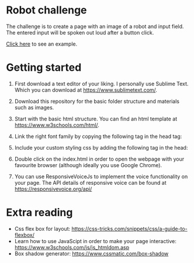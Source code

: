 # Robot challenge
The challenge is to create a page with an image of a robot and input field. The entered input will be spoken out loud after a button click.

[Click here](https://gijslebesque.github.io/) to see an example.


# Getting started
1. First download a text editor of your liking. I personally use Sublime Text. Which you can download at https://www.sublimetext.com/.

2. Download this repository for the basic folder structure and materials such as images. 

3. Start with the basic html structure. You can find an html template at https://www.w3schools.com/html/. 

4. Link the right font family by copying the following tag in the head tag:
  **<link href="https://fonts.googleapis.com/css?family=Roboto:300,400" rel="stylesheet">**
  
5. Include your custom styling css by adding the following tag in the head: **<link rel="stylesheet" href="./css/style.css">**
  
5. Double click on the index.html in order to open the webpage with your favourite browser (although ideally you use Google Chrome).

6. You can use ResponsiveVoiceJs to implement the voice functionality on your page. The API details of responsive voice can be found at https://responsivevoice.org/api/

# Extra reading 
- Css flex box for layout: https://css-tricks.com/snippets/css/a-guide-to-flexbox/
- Learn how to use JavaScipt in order to make your page interactive: https://www.w3schools.com/js/js_htmldom.asp
- Box shadow generator: https://www.cssmatic.com/box-shadow
